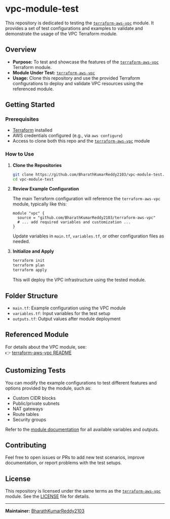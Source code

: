 # vpc-module-test

This repository is dedicated to testing the [`terraform-aws-vpc`](https://github.com/BharathKumarReddy2103/terraform-aws-vpc) module. It provides a set of test configurations and examples to validate and demonstrate the usage of the VPC Terraform module.

## Overview

- **Purpose:** To test and showcase the features of the [`terraform-aws-vpc`](https://github.com/BharathKumarReddy2103/terraform-aws-vpc) Terraform module.
- **Module Under Test:** [`terraform-aws-vpc`](https://github.com/BharathKumarReddy2103/terraform-aws-vpc)
- **Usage:** Clone this repository and use the provided Terraform configurations to deploy and validate VPC resources using the referenced module.

## Getting Started

### Prerequisites

- [Terraform](https://www.terraform.io/downloads.html) installed
- AWS credentials configured (e.g., via `aws configure`)
- Access to clone both this repo and the [`terraform-aws-vpc`](https://github.com/BharathKumarReddy2103/terraform-aws-vpc) module

### How to Use

1. **Clone the Repositories**

   ```bash
   git clone https://github.com/BharathKumarReddy2103/vpc-module-test.git
   cd vpc-module-test
   ```

2. **Review Example Configuration**

   The main Terraform configuration will reference the `terraform-aws-vpc` module, typically like this:

   ```hcl
   module "vpc" {
     source = "github.com/BharathKumarReddy2103/terraform-aws-vpc"
     # ... add required variables and customization ...
   }
   ```

   Update variables in `main.tf`, `variables.tf`, or other configuration files as needed.

3. **Initialize and Apply**

   ```bash
   terraform init
   terraform plan
   terraform apply
   ```

   This will deploy the VPC infrastructure using the tested module.

## Folder Structure

- `main.tf`: Example configuration using the VPC module
- `variables.tf`: Input variables for the test setup
- `outputs.tf`: Output values after module deployment

## Referenced Module

For details about the VPC module, see:  
👉 [terraform-aws-vpc README](https://github.com/BharathKumarReddy2103/terraform-aws-vpc#readme)

## Customizing Tests

You can modify the example configurations to test different features and options provided by the module, such as:

- Custom CIDR blocks
- Public/private subnets
- NAT gateways
- Route tables
- Security groups

Refer to the [module documentation](https://github.com/BharathKumarReddy2103/terraform-aws-vpc#readme) for all available variables and outputs.

## Contributing

Feel free to open issues or PRs to add new test scenarios, improve documentation, or report problems with the test setups.

## License

This repository is licensed under the same terms as the [`terraform-aws-vpc`](https://github.com/BharathKumarReddy2103/terraform-aws-vpc) module. See the [LICENSE](LICENSE) file for details.

---
**Maintainer:** [BharathKumarReddy2103](https://github.com/BharathKumarReddy2103)
